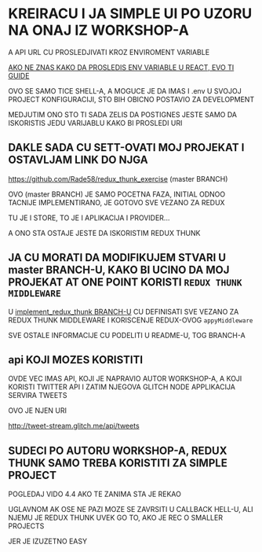 # KREIRACU I JA SIMPLE UI PO UZORU NA ONAJ IZ WORKSHOP-A

A API URL CU PROSLEDJIVATI KROZ ENVIROMENT VARIABLE

[AKO NE ZNAS KAKO DA PROSLEDIS ENV VARIABLE U REACT, EVO TI GUIDE](https://create-react-app.dev/docs/adding-custom-environment-variables/#adding-temporary-environment-variables-in-your-shell)

OVO SE SAMO TICE SHELL-A, A MOGUCE JE DA IMAS I .env U SVOJOJ PROJECT KONFIGURACIJI, STO BIH OBICNO POSTAVIO ZA DEVELOPMENT

MEDJUTIM ONO STO TI SADA ZELIS DA POSTIGNES JESTE SAMO DA ISKORISTIS JEDU VARIJABLU KAKO BI PROSLEDI URI

## DAKLE SADA CU SETT-OVATI MOJ PROJEKAT I OSTAVLJAM LINK DO NJGA

<https://github.com/Rade58/redux_thunk_exercise> (master BRANCH)

OVO (master BRANCH) JE SAMO POCETNA FAZA, INITIAL ODNOO TACNIJE IMPLEMENTIRANO, JE GOTOVO SVE VEZANO ZA REDUX

TU JE I STORE, TO JE I APLIKACIJA I PROVIDER...

A ONO STA OSTAJE JESTE DA ISKORISTIM REDUX THUNK

## JA CU MORATI DA MODIFIKUJEM STVARI U master BRANCH-U, KAKO BI UCINO DA MOJ PROJEKAT AT ONE POINT KORISTI `REDUX THUNK MIDDLEWARE`

U [implement_redux_thunk BRANCH-U](https://github.com/Rade58/redux_thunk_exercise/blob/implement_redux_thunk/README.md) CU DEFINISATI SVE VEZANO ZA REDUX THUNK MIDDLEWARE I KORISCENJE REDUX-OVOG `appyMiddleware`

SVE OSTALE INFORMACIJE CU PODELITI U README-U, TOG BRANCH-A

## api KOJI MOZES KORISTITI

OVDE VEC IMAS API, KOJI JE NAPRAVIO AUTOR WORKSHOP-A, A KOJI KORISTI TWITTER API I ZATIM NJEGOVA GLITCH NODE APPLIKACIJA SERVIRA TWEETS

OVO JE NJEN URI

<http://tweet-stream.glitch.me/api/tweets>

## SUDECI PO AUTORU WORKSHOP-A, REDUX THUNK SAMO TREBA KORISTITI ZA SIMPLE PROJECT

POGLEDAJ VIDO 4.4 AKO TE ZANIMA STA JE REKAO

UGLAVNOM AK OSE NE PAZI MOZE SE ZAVRSITI U CALLBACK HELL-U, ALI NJEMU JE REDUX THUNK UVEK GO TO, AKO JE REC O SMALLER PROJECTS

JER JE IZUZETNO EASY


